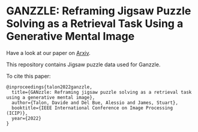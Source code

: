 # GANZZLE: Reframing Jigsaw Puzzle Solving as a Retrieval Task Using a Generative Mental Image

Have a look at our paper on [Arxiv](https://arxiv.org/abs/2207.05634).

This repository contains Jigsaw puzzle data used for Ganzzle.


To cite this paper:
```
@inproceedings{talon2022ganzzle,
  title={GANzzle: Reframing jigsaw puzzle solving as a retrieval task using a generative mental image},
  author={Talon, Davide and Del Bue, Alessio and James, Stuart},
  booktitle={IEEE International Conference on Image Processing (ICIP)},
  year={2022}
}
```
